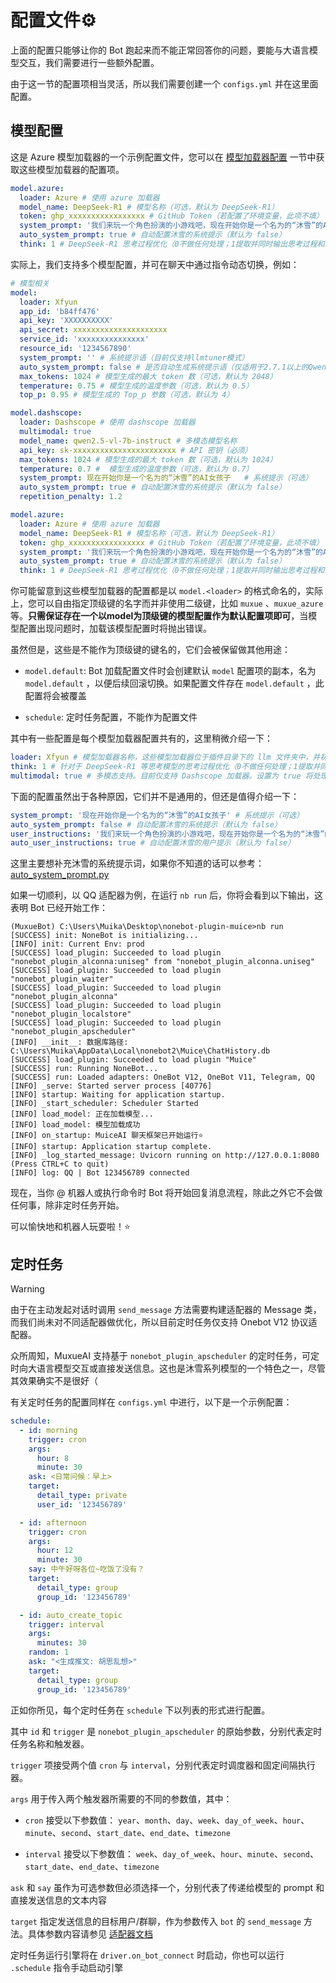 # 配置文件⚙️

上面的配置只能够让你的 Bot 跑起来而不能正常回答你的问题，要能与大语言模型交互，我们需要进行一些额外配置。

由于这一节的配置项相当灵活，所以我们需要创建一个 `configs.yml` 并在这里面配置。

## 模型配置

这是 Azure 模型加载器的一个示例配置文件，您可以在 [模型加载器配置](https://github.com/Moemu/Muice-Chatbot/blob/main/docs/model.md#模型加载器配置) 一节中获取这些模型加载器的配置项。

```yaml
model.azure:
  loader: Azure # 使用 azure 加载器
  model_name: DeepSeek-R1 # 模型名称（可选，默认为 DeepSeek-R1）
  token: ghp_xxxxxxxxxxxxxxxxx # GitHub Token（若配置了环境变量，此项不填）
  system_prompt: '我们来玩一个角色扮演的小游戏吧，现在开始你是一个名为的“沐雪”的AI女孩子，用猫娘的语气和我说话。' # 系统提示（可选）
  auto_system_prompt: true # 自动配置沐雪的系统提示（默认为 false）
  think: 1 # DeepSeek-R1 思考过程优化（0不做任何处理；1提取并同时输出思考过程和结果；2仅输出思考结果）
```

实际上，我们支持多个模型配置，并可在聊天中通过指令动态切换，例如：

```yaml
# 模型相关
model:
  loader: Xfyun
  app_id: 'b84ff476'
  api_key: 'XXXXXXXXXX'
  api_secret: xxxxxxxxxxxxxxxxxxxxx
  service_id: 'xxxxxxxxxxxxxxx'
  resource_id: '1234567890'
  system_prompt: '' # 系统提示语（目前仅支持llmtuner模式）
  auto_system_prompt: false # 是否自动生成系统提示语（仅适用于2.7.1以上的Qwen模型）
  max_tokens: 1024 # 模型生成的最大 token 数（可选，默认为 2048）
  temperature: 0.75 # 模型生成的温度参数（可选，默认为 0.5）
  top_p: 0.95 # 模型生成的 Top_p 参数（可选，默认为 4）

model.dashscope:
  loader: Dashscope # 使用 dashscope 加载器
  multimodal: true
  model_name: qwen2.5-vl-7b-instruct # 多模态模型名称
  api_key: sk-xxxxxxxxxxxxxxxxxxxxxxx # API 密钥（必须）
  max_tokens: 1024 # 模型生成的最大 token 数（可选，默认为 1024）
  temperature: 0.7 #  模型生成的温度参数（可选，默认为 0.7）
  system_prompt: 现在开始你是一个名为的“沐雪”的AI女孩子   # 系统提示（可选）
  auto_system_prompt: true # 自动配置沐雪的系统提示（默认为 false）
  repetition_penalty: 1.2

model.azure:
  loader: Azure # 使用 azure 加载器
  model_name: DeepSeek-R1 # 模型名称（可选，默认为 DeepSeek-R1）
  token: ghp_xxxxxxxxxxxxxxxxx # GitHub Token（若配置了环境变量，此项不填）
  system_prompt: '我们来玩一个角色扮演的小游戏吧，现在开始你是一个名为的“沐雪”的AI女孩子，用猫娘的语气和我说话。' # 系统提示（可选）
  auto_system_prompt: true # 自动配置沐雪的系统提示（默认为 false）
  think: 1 # DeepSeek-R1 思考过程优化（0不做任何处理；1提取并同时输出思考过程和结果；2仅输出思考结果）
```

你可能留意到这些模型加载器的配置都是以 `model.<loader>` 的格式命名的，实际上，您可以自由指定顶级键的名字而并非使用二级键，比如 `muxue` 、`muxue_azure` 等。**只需保证存在一个以model为顶级键的模型配置作为默认配置项即可**，当模型配置出现问题时，加载该模型配置时将抛出错误。

虽然但是，这些是不能作为顶级键的键名的，它们会被保留做其他用途：

- `model.default`: Bot 加载配置文件时会创建默认 `model` 配置项的副本，名为 `model.default` ，以便后续回滚切换。如果配置文件存在 `model.default` ，此配置将会被覆盖

- `schedule`: 定时任务配置，不能作为配置文件

其中有一些配置是每个模型加载器配置共有的，这里稍微介绍一下：

```yaml
loader: Xfyun # 模型加载器名称，这些模型加载器位于插件目录下的 llm 文件夹中，并初始化同名文件的同名类，如果不存在则报错。注意，每个模型加载器因为兼容问题，开头首字母都是大写的
think: 1 # 针对于 DeepSeek-R1 等思考模型的思考过程优化（0不做任何处理；1提取并同时输出思考过程和结果；2仅输出思考结果）。即使思考过程不存在，设置为 1 或 2 也不会引发任何错误。
multimodal: true # 多模态支持。目前仅支持 Dashscope 加载器。设置为 true 将处理图片事件。如果调用的模型不是多模态模型将引发报错
```

下面的配置虽然出于各种原因，它们并不是通用的，但还是值得介绍一下：

```yaml
system_prompt: '现在开始你是一个名为的“沐雪”的AI女孩子' # 系统提示（可选）
auto_system_prompt: false # 自动配置沐雪的系统提示（默认为 false）
user_instructions: '我们来玩一个角色扮演的小游戏吧，现在开始你是一个名为的“沐雪”的AI女孩子，用猫娘的语气和我说话。' # 用户提示（对于 DeepSeek-R1 此类不推荐添加系统提示的模型非常有用，此项内容自动添加至历史上下文中）
auto_user_instructions: true # 自动配置沐雪的用户提示（默认为 false）
```

这里主要想补充沐雪的系统提示词，如果你不知道的话可以参考：[auto_system_prompt.py](Muice/llm/utils/auto_system_prompt.py)


如果一切顺利，以 QQ 适配器为例，在运行 `nb run` 后，你将会看到以下输出，这表明 Bot 已经开始工作：

```shell
(MuxueBot) C:\Users\Muika\Desktop\nonebot-plugin-muice>nb run
[SUCCESS] init: NoneBot is initializing...
[INFO] init: Current Env: prod
[SUCCESS] load_plugin: Succeeded to load plugin "nonebot_plugin_alconna:uniseg" from "nonebot_plugin_alconna.uniseg"
[SUCCESS] load_plugin: Succeeded to load plugin "nonebot_plugin_waiter"
[SUCCESS] load_plugin: Succeeded to load plugin "nonebot_plugin_alconna"
[SUCCESS] load_plugin: Succeeded to load plugin "nonebot_plugin_localstore"
[SUCCESS] load_plugin: Succeeded to load plugin "nonebot_plugin_apscheduler"
[INFO] __init__: 数据库路径: C:\Users\Muika\AppData\Local\nonebot2\Muice\ChatHistory.db
[SUCCESS] load_plugin: Succeeded to load plugin "Muice"
[SUCCESS] run: Running NoneBot...
[SUCCESS] run: Loaded adapters: OneBot V12, OneBot V11, Telegram, QQ
[INFO] _serve: Started server process [40776]
[INFO] startup: Waiting for application startup.
[INFO] _start_scheduler: Scheduler Started
[INFO] load_model: 正在加载模型...
[INFO] load_model: 模型加载成功
[INFO] on_startup: MuiceAI 聊天框架已开始运行⭐
[INFO] startup: Application startup complete.
[INFO] _log_started_message: Uvicorn running on http://127.0.0.1:8080 (Press CTRL+C to quit)
[INFO] log: QQ | Bot 123456789 connected
```

现在，当你 @ 机器人或执行命令时 Bot 将开始回复消息流程，除此之外它不会做任何事，除非定时任务开始。

可以愉快地和机器人玩耍啦！⭐

## 定时任务

> [!WARNING]
>
> 由于在主动发起对话时调用 `send_message` 方法需要构建适配器的 Message 类，而我们尚未对不同适配器做优化，所以目前定时任务仅支持 Onebot V12 协议适配器。

众所周知，MuxueAI 支持基于 `nonebot_plugin_apscheduler` 的定时任务，可定时向大语言模型交互或直接发送信息。这也是沐雪系列模型的一个特色之一，尽管其效果确实不是很好（

有关定时任务的配置同样在 `configs.yml` 中进行，以下是一个示例配置：

```yaml
schedule:
  - id: morning
    trigger: cron
    args:
      hour: 8
      minute: 30
    ask: <日常问候：早上>
    target:
      detail_type: private
      user_id: '123456789'

  - id: afternoon
    trigger: cron
    args:
      hour: 12
      minute: 30
    say: 中午好呀各位~吃饭了没有？
    target:
      detail_type: group
      group_id: '123456789'

  - id: auto_create_topic
    trigger: interval
    args:
      minutes: 30
    random: 1
    ask: "<生成推文: 胡思乱想>"
    target:
      detail_type: group
      group_id: '123456789'
```

正如你所见，每个定时任务在 `schedule` 下以列表的形式进行配置。

其中 `id` 和 `trigger` 是 `nonebot_plugin_apscheduler` 的原始参数，分别代表定时任务名称和触发器。

`trigger` 项接受两个值 `cron` 与 `interval`，分别代表定时调度器和固定间隔执行器。

`args` 用于传入两个触发器所需要的不同的参数值，其中：

- `cron` 接受以下参数值： `year`、`month`、`day`、`week`、`day_of_week`、`hour`、`minute`、`second`、`start_date`、`end_date`、`timezone`

- `interval` 接受以下参数值： `week`、`day_of_week`、`hour`、`minute`、`second`、`start_date`、`end_date`、`timezone`

`ask` 和 `say` 虽作为可选参数但必须选择一个，分别代表了传递给模型的 prompt 和直接发送信息的文本内容

`target` 指定发送信息的目标用户/群聊，作为参数传入 `bot` 的 `send_message` 方法。具体参数内容请参见 [适配器文档](https://onebot.adapters.nonebot.dev/docs/api/v12/bot#Bot-send)


定时任务运行引擎将在 `driver.on_bot_connect` 时启动，你也可以运行 `.schedule` 指令手动启动引擎